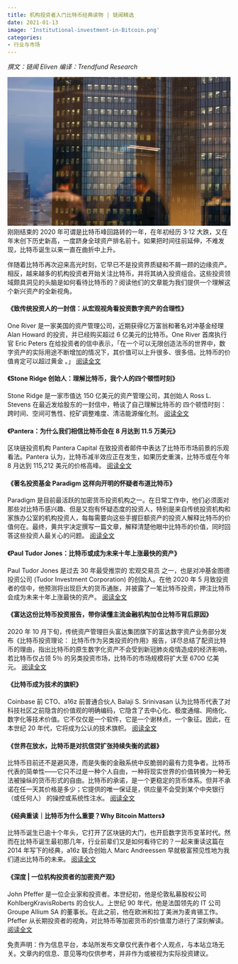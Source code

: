 ```yaml
---
title: 机构投资者入门比特币经典读物 | 链闻精选
date: 2021-01-13
image: 'Institutional-investment-in-Bitcoin.png'
categories:
- 行业与市场
---
```


_撰文：链闻 Eliven_
_编译：Trendfund Research_


![image.png](Institutional-investment-in-Bitcoin/Institutional-investment-in-Bitcoin.png)
刚刚结束的 2020 年可谓是比特币峰回路转的一年，在年初经历 3·12 大跌，又在年末创下历史新高，一度跻身全球资产排名前十。如果把时间往前延伸，不难发现，比特币诞生以来一直在曲折中上升。


伴随着比特币再次迎来高光时刻，它早已不是投资界质疑和不屑一顾的边缘资产。相反，越来越多的机构投资者开始关注比特币，并将其纳入投资组合。这些投资领域颇具洞见的头脑是如何看待比特币的？阅读他们的文章能为我们提供一个理解这个新兴资产的全新视角。


#### 《致传统投资人的一封信：从宏观视角看投资数字资产的合理性》
One River 是一家美国的资产管理公司，近期获得亿万富翁和著名对冲基金经理 Alan Howard 的投资，并已经购买超过 6 亿美元的比特币。One River 首席执行官 Eric Peters 在给投资者的信中表示，「在一个可以无限创造法币的世界中，数字资产的实际用途不断增加的情况下，其价值可以上升很多、很多倍。比特币的价值肯定可以超过黄金 。」
[阅读全文](https://www.chainnews.com/articles/732892788622.htm)


#### 《Stone Ridge 创始人：理解比特币，我个人的四个顿悟时刻》
Stone Ridge 是一家市值达 150 亿美元的资产管理公司，其创始人 Ross L. Stevens 在最近发给股东的一封信中，畅谈了自己理解比特币的 四个顿悟时刻：跨时间、空间可售性、挖矿调整难度、清洁能源催化剂。
[阅读全文](https://www.chainnews.com/articles/066756419371.htm)


#### 《Pantera：为什么我们相信比特币会在 8 月达到 11.5 万美元》
区块链投资机构 Pantera Capital 在致投资者邮件中表达了比特币市场前景的乐观看法。Pantera 认为，比特币减半效应正在发生，如果历史重演，比特币或在今年 8 月达到 115,212 美元的价格高峰。
[阅读全文](https://www.chainnews.com/articles/358569535915.htm)


#### 《著名投资基金 Paradigm 这样向开明的怀疑者布道比特币》
Paradigm 是目前最活跃的加密货币投资机构之一。在日常工作中，他们必须面对那些对比特币感兴趣、但是又抱有怀疑态度的投资人，特别是来自传统投资机构和家族办公室的机构投资人，每每需要向这些手握巨额资产的投资人解释比特币的价值何在。最终，黄共宇决定撰写一篇文章，解释清楚他眼中比特币的价值，同时回答这些投资人最关心的问题。
[阅读全文](https://www.chainnews.com/articles/980908257825.htm)


#### 《Paul Tudor Jones：比特币或成为未来十年上涨最快的资产》
Paul Tudor Jones 是过去 30 年最受推崇的 宏观交易员 之一，也是对冲基金图德投资公司 (Tudor Investment Corporation) 的创始人。在他 2020 年 5 月致投资者的信中，他预测将出现巨大的货币通胀，并披露了一笔比特币投资，押注比特币会成为未来十年上涨最快的资产。
[阅读全文](https://www.chainnews.com/articles/016953904993.htm)


#### 《富达这份比特币投资报告，带你读懂主流金融机构加仓比特币背后原因》
2020 年 10 月下旬，传统资产管理巨头富达集团旗下的富达数字资产业务部分发布《比特币投资理论： 比特币作为另类投资的作用》报告，详尽总结了配资比特币的理由，指出比特币的原生数字化资产不会受到新冠肺炎疫情造成的经济影响，若比特币仅占领 5％ 的另类投资市场，比特币的市场规模将扩大至 6700 亿美元。
[阅读全文](https://www.chainnews.com/articles/753180759530.htm)


#### 《比特币成为技术的旗帜》
Coinbase 前 CTO、a16z 前普通合伙人 Balaji S. Srinivasan 认为比特币代表了对科技社区之前隐含的价值观的明确编码，它隐含了去中心化、极度通缩、网络化、数字化等技术价值。它不仅仅是一个软件，它是一个谢林点，一个象征。因此，在本世纪 20 年代，它将成为公认的技术旗帜。
[阅读全文](https://www.chainnews.com/articles/548827418912.htm)


#### 《世界在放水，比特币是对抗信贷扩张持续失衡的武器》
比特币目前还不是避风港，而是失衡的金融系统中反脆弱的最有力竞争者。比特币代表的简单性——它只不过是一种个人自由，一种将现实世界的价值转换为一种无法被操纵的货币形式的自由。比特币的承诺，是一个更稳定的货币体系。但并不承诺在任一天其价格是多少；它提供的唯一保证是，供应量不会受到某个中央银行 （或任何人） 的操控或系统性注水。
[阅读全文](https://www.chainnews.com/articles/388666233111.htm)


#### 《经典重读｜比特币为什么重要？Why Bitcoin Matters》
比特币诞生已逾十个年头，它打开了区块链的大门，也开启数字货币变革时代。然而在比特币诞生最初那几年，行业前辈们又是如何看待它的？一起来重读这篇在 2014 年写下的经典，a16z 联合创始人 Marc Andreessen 早就极富预见性地为我们道出比特币的未来。
[阅读全文](https://www.chainnews.com/articles/051071274334.htm)


#### 《深度 | 一位机构投资者的加密资产观》
John Pfeffer 是一位企业家和投资者。本世纪初，他是伦敦私募股权公司 KohlbergKravisRoberts 的合伙人。上世纪 90 年代，他是法国领先的 IT 公司 Groupe Allium SA 的董事长。在此之前，他在欧洲和拉丁美洲为麦肯锡工作。Pfeffer 从长期投资者的视角，对比特币等加密货币的价值潜力进行了深刻解读。
[阅读全文](https://www.chainnews.com/articles/720931468817.htm)



免责声明：作为信息平台，本站所发布文章仅代表作者个人观点，与本站立场无关。文章内的信息、意见等均仅供参考，并非作为或被视为实际投资建议。
